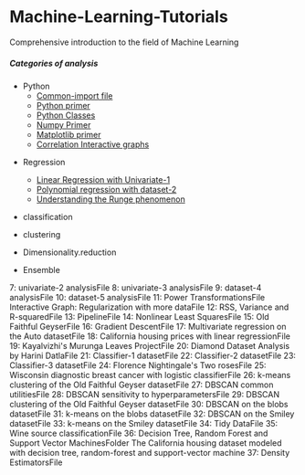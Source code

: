 # Machine-Learning-Tutorials

Comprehensive introduction to the field of Machine Learning

##### Categories of analysis

* Python
	- [Common-import file](notebook/common-imports.ipynb)
	- [Python primer](notebook/python/pythonBasic.ipynb)
	- [Python Classes](notebook/python/oop/object-oriented-python.ipynb)
	- [Numpy Primer](notebook/python/numpy.ipynb)
	- [Matplotlib primer](notebook/python/matplotlib.ipynb)
	- [Correlation Interactive graphs](notebook/python/correlation/README.md)
- Regression
	- [Linear Regression with Univariate-1](notebook/regression-01-univariate-1.ipynb)	
	- [Polynomial regression with dataset-2](notebook/regression-02-dataset-2.ipynb) 
	- [Understanding the Runge phenomenon](notebook/regression-03-runge-phenomenon-dataset-3.ipynb)
	
	 
	 
- classification  
- clustering      
- Dimensionality.reduction
- Ensemble


7: univariate-2 analysisFile
8: univariate-3 analysisFile
9: dataset-4 analysisFile
10: dataset-5 analysisFile
11: Power TransformationsFile
Interactive Graph: Regularization with more dataFile
12: RSS, Variance and R-squaredFile
13: PipelineFile
14: Nonlinear Least SquaresFile
15: Old Faithful GeyserFile
16: Gradient DescentFile
17: Multivariate regression on the Auto datasetFile
18: California housing prices with linear regressionFile
19: Kayalvizhi's Murunga Leaves ProjectFile
20: Diamond Dataset Analysis by Harini DatlaFile
21: Classifier-1 datasetFile
22: Classifier-2 datasetFile
23: Classifier-3 datasetFile
24: Florence Nightingale's Two rosesFile
25: Wisconsin diagnostic breast cancer with logistic classifierFile
26: k-means clustering of the Old Faithful Geyser datasetFile
27: DBSCAN common utilitiesFile
28: DBSCAN sensitivity to hyperparametersFile
29: DBSCAN clustering of the Old Faithful Geyser datasetFile
30: DBSCAN on the blobs datasetFile
31: k-means on the blobs datasetFile
32: DBSCAN on the Smiley datasetFile
33: k-means on the Smiley datasetFile
34: Tidy DataFile
35: Wine source classificationFile
36: Decision Tree, Random Forest and Support Vector MachinesFolder The California housing dataset modeled with decision tree, random-forest and support-vector machine
37: Density EstimatorsFile
